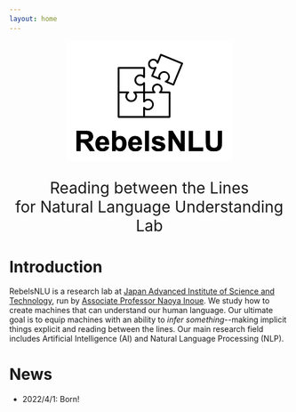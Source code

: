 ```yaml
---
layout: home
---
```


<link rel="stylesheet" type="text/css" href="css/style.css" />

<p align="center">
  <img src="./imgs/rebels_logo.png" style="width:300px"/>
</p>


<p align="center" style="font-size:2.0em">
Reading between the Lines <br />
for Natural Language Understanding Lab
</p>

# Introduction

RebelsNLU is a research lab at <a href="https://www.jaist.ac.jp/english/">Japan Advanced Institute of Science and Technology</a>, run by <a href="https://naoya-i.github.io/">Associate Professor Naoya Inoue</a>.
We study how to create machines that can understand our human language.
Our ultimate goal is to equip machines with an ability to *infer something*--making implicit things explicit and reading between the lines.
Our main research field includes Artificial Intelligence (AI) and Natural Language Processing (NLP).


# News

- 2022/4/1: Born!
